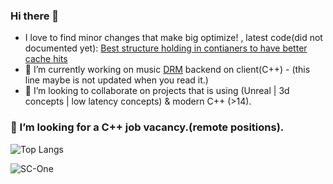 ### Hi there 👋

- I love to find minor changes that make big optimize! , latest code(did not documented yet): [Best structure holding in contianers to have better cache hits ](https://gist.github.com/SC-One/328f3b0e6d75b5454d18b7e9bbda45fd)
- 🔭 I’m currently working on music [DRM]([https://www.google.com](https://en.wikipedia.org/wiki/Digital_rights_management) "Digital rights management") backend on client(C++) - (this line maybe is not updated when you read it.)
- 👯 I’m looking to collaborate on projects that is using (Unreal | 3d concepts | low latency concepts) & modern C++ (>14). 

### 🤔 I’m looking for a C++ job vacancy.(remote positions).
 
![Top Langs](https://github-readme-stats.vercel.app/api/top-langs/?username=sc-one&layout=compact&show_icons=true) 

![SC-One](https://github-readme-stats.vercel.app/api?username=SC-One&show_icons=true&theme=shades-of-purple)


<!--
**SC-One/SC-One** is a ✨ _special_ ✨ repository because its `README.md` (this file) appears on your GitHub profile.

Here are some ideas to get you started:

- 🌱 I’m currently learning Ultra low latency topics in C++ , Unreal Engine 5  and Germany language.
- 🔭 I’m currently working on ...
- 🌱 I’m currently learning ...
- 👯 I’m looking to collaborate on ...
- 🤔 I’m looking for help with ...
- 💬 Ask me about ...
- 📫 How to reach me: ...
- 😄 Pronouns: ...
- ⚡ Fun fact: ...
[![GitHub Streak](http://github-readme-streak-stats.herokuapp.com?user=Sc-One&theme=dark&hide_border=true)](https://git.io/streak-stats)
-->
